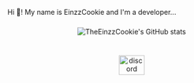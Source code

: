 <p align="left">Hi 👋! My name is EinzzCookie and I'm a developer...</p>

###

###

<div align="center">
<img src="https://github-readme-stats.vercel.app/api/?username=TheEinzzCookie&show_icons=true&title_color=fff&icon_color=79ff97&text_color=9f9f9f&bg_color=151515" alt="TheEinzzCookie's GitHub stats" style="max-width: 100%;">
</div>

###

<br clear="both">

<div align="center">
  <a href="https://discordapp.com/users/672737796699455492" target="_blank">
    <img src="https://raw.githubusercontent.com/maurodesouza/profile-readme-generator/master/src/assets/icons/social/discord/default.svg" width="52" height="40" alt="discord logo"  />
  </a>
</div>

###
